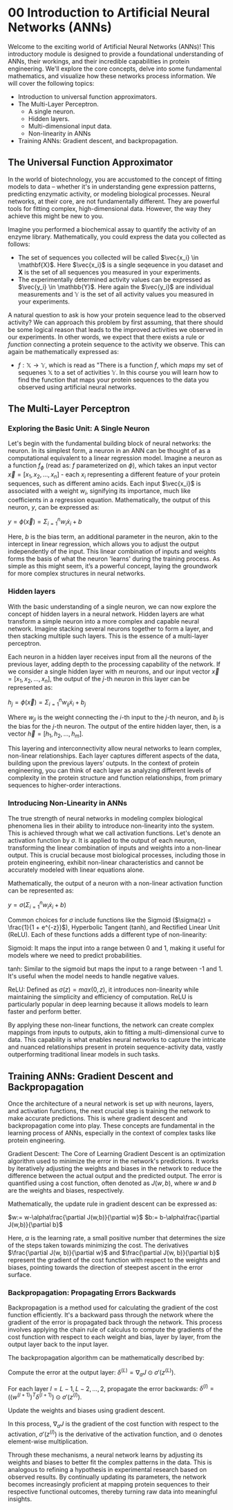# 00 Introduction to Artificial Neural Networks (ANNs)
Welcome to the exciting world of Artificial Neural Networks (ANNs)! This introductory module is designed to provide a foundational understanding of ANNs, their workings, and their incredible capabilities in protein engineering. We'll explore the core concepts, delve into some fundamental mathematics, and visualize how these networks process information. We will cover the following topics:

- Introduction to universal function approximators.
- The Multi-Layer Perceptron.
    - A single neuron.
    - Hidden layers.
    - Multi-dimensional input data.
    - Non-linearity in ANNs
- Training ANNs: Gradient descent, and backpropagation.

## The Universal Function Approximator
In the world of biotechnology, you are accustomed to the concept of fitting models to data – whether it's in understanding gene expression patterns, predicting enzymatic activity, or modeling biological processes. Neural networks, at their core, are not fundamentally different. They are powerful tools for fitting complex, high-dimensional data. However, the way they achieve this might be new to you.

Imagine you performed a biochemical assay to quantify the activity of an enzyme library. Mathematically, you could express the data you collected as follows:
- The set of sequences you collected will be called $\vec{x_i} \in \mathbf{X}$. Here $\vec{x_i}$ is a single seqeuence in you dataset and $\mathbf{X}$ is the set of all sequences you measured in your experiments.
- The experimentally determined activity values can be expressed as $\vec{y_i} \in \mathbb{Y}$. Here again the $\vec{y_i}$ are individual measurements and $\mathbb{Y}$ is the set of all activity values you measured in your experiments.

A natural question to ask is how your protein sequence lead to the observed activity? We can approach this problem by first assuming, that there should be some logical reason that leads to the improved activities we observed in our experiments. In other words, we expect that there exists a rule or *function* connecting a protein sequence to the activity we observe. This can again be mathematically expressed as:

- $f:\mathbb{X} \rightarrow \mathbb{Y}$, which is read as "There is a function $f$, which *maps* my set of sequenes $\mathbb{X}$ to a set of activities $\mathbb{Y}$. In this course you will learn how to find the function that maps your protein sequences to the data you observed using artificial neural networks.

## The Multi-Layer Perceptron

### Exploring the Basic Unit: A Single Neuron
Let's begin with the fundamental building block of neural networks: the neuron. In its simplest form, a neuron in an ANN can be thought of as a computational equivalent to a linear regression model. Imagine a neuron as a function $f_\phi$ (read as: $f$ parameterized on $\phi$), which takes an input vector $\vec{x} = [x_1, x_2, ..., x_n]$ - each $x_i$ representing a different feature of your protein sequences, such as different amino acids. Each input $\vec{x_i}$ is associated with a weight $w_i$, signifying its importance, much like coefficients in a regression equation. Mathematically, the output of this neuron, $y$, can be expressed as:

$y=\phi(\vec{x})=\Sigma_{i=1}^nw_i\dot x_i + b$

Here, $b$ is the bias term, an additional parameter in the neuron, akin to the intercept in linear regression, which allows you to adjust the output independently of the input. This linear combination of inputs and weights forms the basis of what the neuron 'learns' during the training process. As simple as this might seem, it’s a powerful concept, laying the groundwork for more complex structures in neural networks.

### Hidden layers
With the basic understanding of a single neuron, we can now explore the concept of hidden layers in a neural network. Hidden layers are what transform a simple neuron into a more complex and capable neural network. Imagine stacking several neurons together to form a layer, and then stacking multiple such layers. This is the essence of a multi-layer perceptron.

Each neuron in a hidden layer receives input from all the neurons of the previous layer, adding depth to the processing capability of the network. If we consider a single hidden layer with $m$ neurons, and our input vector $\vec{x} = [x_1, x_2, ..., x_n]$, the output of the $j$-th neuron in this layer can be represented as:

$h_j=\phi(\vec{x})=\Sigma_{i=1}^n w_{ij} \dot x_i + b_j$

Where $w_{ji}$ is the weight connecting the $i$-th input to the $j$-th neuron, and $b_j$ is the bias for the $j$-th neuron. The output of the entire hidden layer, then, is a vector $\vec{h} = [h_1, h_2, ..., h_m]$.

This layering and interconnectivity allow neural networks to learn complex, non-linear relationships. Each layer captures different aspects of the data, building upon the previous layers’ outputs. In the context of protein engineering, you can think of each layer as analyzing different levels of complexity in the protein structure and function relationships, from primary sequences to higher-order interactions.

### Introducing Non-Linearity in ANNs
The true strength of neural networks in modeling complex biological phenomena lies in their ability to introduce non-linearity into the system. This is achieved through what we call activation functions. Let's denote an activation function by $\sigma$. It is applied to the output of each neuron, transforming the linear combination of inputs and weights into a non-linear output. This is crucial because most biological processes, including those in protein engineering, exhibit non-linear characteristics and cannot be accurately modeled with linear equations alone.

Mathematically, the output of a neuron with a non-linear activation function can be represented as:

$y=\sigma(\Sigma_{i=1}^n w_i \dot x_i + b)$

Common choices for $\sigma$ include functions like the Sigmoid ($\sigma(z) = \frac{1}{1 + e^{-z}}$), Hyperbolic Tangent (tanh), and Rectified Linear Unit (ReLU). Each of these functions adds a different type of non-linearity:

Sigmoid: It maps the input into a range between 0 and 1, making it useful for models where we need to predict probabilities.

tanh: Similar to the sigmoid but maps the input to a range between -1 and 1. It's useful when the model needs to handle negative values.

ReLU: Defined as $\sigma(z) = max(0, z)$, it introduces non-linearity while maintaining the simplicity and efficiency of computation. ReLU is particularly popular in deep learning because it allows models to learn faster and perform better.

By applying these non-linear functions, the network can create complex mappings from inputs to outputs, akin to fitting a multi-dimensional curve to data. This capability is what enables neural networks to capture the intricate and nuanced relationships present in protein sequence-activity data, vastly outperforming traditional linear models in such tasks.

## Training ANNs: Gradient Descent and Backpropagation
Once the architecture of a neural network is set up with neurons, layers, and activation functions, the next crucial step is training the network to make accurate predictions. This is where gradient descent and backpropagation come into play. These concepts are fundamental in the learning process of ANNs, especially in the context of complex tasks like protein engineering.

Gradient Descent: The Core of Learning
Gradient Descent is an optimization algorithm used to minimize the error in the network's predictions. It works by iteratively adjusting the weights and biases in the network to reduce the difference between the actual output and the predicted output. The error is quantified using a cost function, often denoted as $J(w, b)$, where $w$ and $b$ are the weights and biases, respectively.

Mathematically, the update rule in gradient descent can be expressed as:

$w:= w-\alpha\frac{\partial J(w,b)}{\partial w}$
$b:= b-\alpha\frac{\partial J(w,b)}{\partial b}$

Here, $\alpha$ is the learning rate, a small positive number that determines the size of the steps taken towards minimizing the cost. The derivatives $\frac{\partial J(w, b)}{\partial w}$ and $\frac{\partial J(w, b)}{\partial b}$ represent the gradient of the cost function with respect to the weights and biases, pointing towards the direction of steepest ascent in the error surface.

### Backpropagation: Propagating Errors Backwards
Backpropagation is a method used for calculating the gradient of the cost function efficiently. It's a backward pass through the network where the gradient of the error is propagated back through the network. This process involves applying the chain rule of calculus to compute the gradients of the cost function with respect to each weight and bias, layer by layer, from the output layer back to the input layer.

The backpropagation algorithm can be mathematically described by:

Compute the error at the output layer: $\delta^{(L)} = \nabla_a J \odot \sigma'(z^{(L)})$.

For each layer $l = L-1, L-2, ..., 2$, propagate the error backwards: $\delta^{(l)} = ((w^{(l+1)})^T \delta^{(l+1)}) \odot \sigma'(z^{(l)})$.

Update the weights and biases using gradient descent.

In this process, $\nabla_a J$ is the gradient of the cost function with respect to the activation, $\sigma'(z^{(l)})$ is the derivative of the activation function, and $\odot$ denotes element-wise multiplication.

Through these mechanisms, a neural network learns by adjusting its weights and biases to better fit the complex patterns in the data. This is analogous to refining a hypothesis in experimental research based on observed results. By continually updating its parameters, the network becomes increasingly proficient at mapping protein sequences to their respective functional outcomes, thereby turning raw data into meaningful insights.